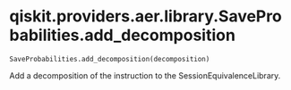 # qiskit.providers.aer.library.SaveProbabilities.add\_decomposition

`SaveProbabilities.add_decomposition(decomposition)`

Add a decomposition of the instruction to the SessionEquivalenceLibrary.
